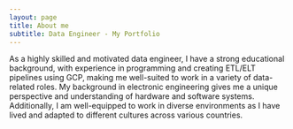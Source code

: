 ```yaml
---
layout: page
title: About me
subtitle: Data Engineer - My Portfolio
---
```


As a highly skilled and motivated data engineer, I have a strong educational background, with experience in programming and creating ETL/ELT pipelines using GCP, making me well-suited to work in a variety of data-related roles. My background in electronic engineering gives me a unique perspective and understanding of hardware and software systems. Additionally, I am well-equipped to work in diverse environments as I have lived and adapted to different cultures across various countries.
